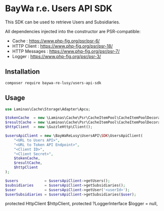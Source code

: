 BayWa r.e. Users API SDK
========================

This SDK can be used to retrieve Users and Subsidiaries.

All dependencies injected into the constructor are PSR-compatible:
* Cache : https://www.php-fig.org/psr/psr-6/
* HTTP Client : https://www.php-fig.org/psr/psr-18/
* HTTP Messages : https://www.php-fig.org/psr/psr-7/
* Logger : https://www.php-fig.org/psr/psr-3/

## Installation

```shell
composer require baywa-re-lusy/users-api-sdk
```

## Usage

```php
use Laminas\Cache\Storage\Adapter\Apcu;

$tokenCache  = new \Laminas\Cache\Psr\CacheItemPool\CacheItemPoolDecorator(new Apcu());
$resultCache = new \Laminas\Cache\Psr\CacheItemPool\CacheItemPoolDecorator(new Apcu());
$httpClient  = new \GuzzleHttp\Client();

$usersApiClient = new \BayWaReLusy\UsersAPI\SDK\UsersApiClient(
    "<URL to Users API>",
    "<URL to Token API Endpoint>",
    "<Client ID>",
    "<Client Secret>",
    $tokenCache,
    $resultCache,
    $httpClient    
);

$users            = $usersApiClient->getUsers();
$subsidiaries     = $usersApiClient->getSubsidiaries();
$user             = $usersApiClient->getUser('<userId>');
$userSubsidiaries = $usersApiClient->getSubsidiaries($user);
```


protected HttpClient $httpClient,
protected ?LoggerInterface $logger = null,
